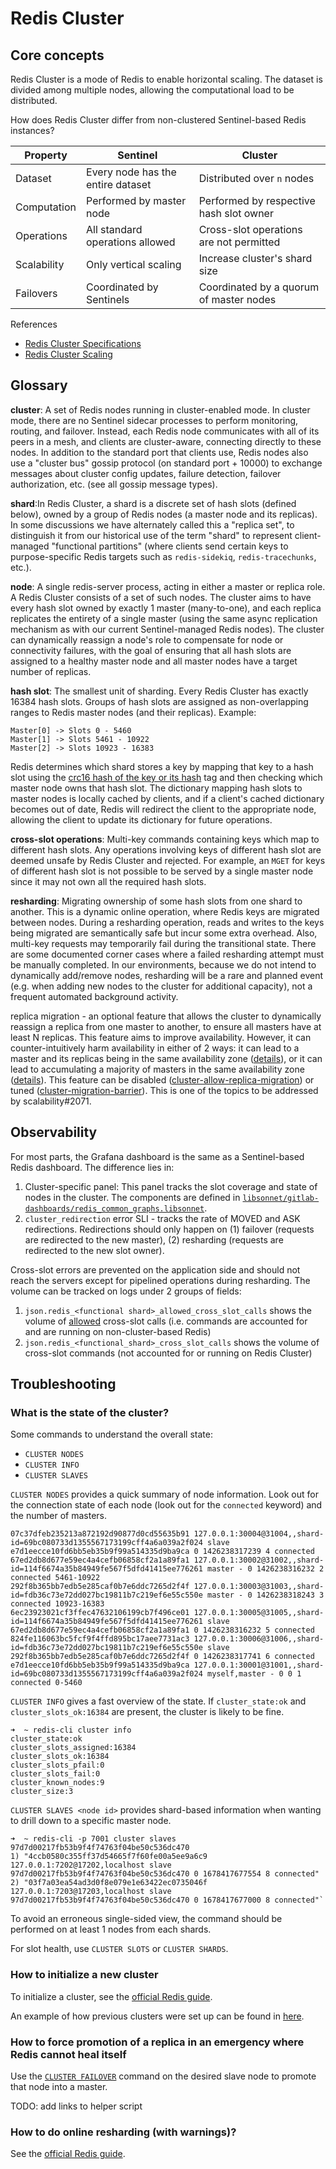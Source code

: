 # Redis Cluster

## Core concepts

Redis Cluster is a mode of Redis to enable horizontal scaling. The dataset is divided among multiple nodes, allowing the computational load to be distributed.

How does Redis Cluster differ from non-clustered Sentinel-based Redis instances?

| Property | Sentinel | Cluster |
| --------- | ------ | ------ |
| Dataset | Every node has the entire dataset | Distributed over `n` nodes |
| Computation | Performed by master node | Performed by respective hash slot owner |
| Operations | All standard operations allowed | Cross-slot operations are not permitted |
| Scalability | Only vertical scaling | Increase cluster's shard size |
| Failovers | Coordinated by Sentinels | Coordinated by a quorum of master nodes |

References

- [Redis Cluster Specifications](https://redis.io/docs/reference/cluster-spec/)
- [Redis Cluster Scaling](https://redis.io/docs/management/scaling/)

## Glossary

**cluster**: A set of Redis nodes running in cluster-enabled mode.  In cluster mode, there are no Sentinel sidecar processes to perform monitoring, routing, and failover.  Instead, each Redis node communicates with all of its peers in a mesh, and clients are cluster-aware, connecting directly to these nodes.  In addition to the standard port that clients use, Redis nodes also use a "cluster bus" gossip protocol (on standard port + 10000) to exchange messages about cluster config updates, failure detection, failover authorization, etc. (see all gossip message types).

**shard**:In Redis Cluster, a shard is a discrete set of hash slots (defined below), owned by a group of Redis nodes (a master node and its replicas).  In some discussions we have alternately called this a "replica set", to distinguish it from our historical use of the term "shard" to represent client-managed "functional partitions" (where clients send certain keys to purpose-specific Redis targets such as `redis-sidekiq`, `redis-tracechunks`, etc.).

**node**: A single redis-server process, acting in either a master or replica role.  A Redis Cluster consists of a set of such nodes.  The cluster aims to have every hash slot owned by exactly 1 master (many-to-one), and each replica replicates the entirety of a single master (using the same async replication mechanism as with our current Sentinel-managed Redis nodes).  The cluster can dynamically reassign a node's role to compensate for node or connectivity failures, with the goal of ensuring that all hash slots are assigned to a healthy master node and all master nodes have a target number of replicas.

**hash slot**: The smallest unit of sharding. Every Redis Cluster has exactly 16384 hash slots.  Groups of hash slots are assigned as non-overlapping ranges to Redis master nodes (and their replicas).  Example:

```
Master[0] -> Slots 0 - 5460
Master[1] -> Slots 5461 - 10922
Master[2] -> Slots 10923 - 16383
```

Redis determines which shard stores a key by mapping that key to a hash slot using the [crc16 hash of the key or its hash](https://github.com/redis/redis/blob/7.0.7/src/cluster.c#L927-L952) tag and then checking which master node owns that hash slot.  The dictionary mapping hash slots to master nodes is locally cached by clients, and if a client's cached dictionary becomes out of date, Redis will redirect the client to the appropriate node, allowing the client to update its dictionary for future operations.

**cross-slot operations**: Multi-key commands containing keys which map to different hash slots. Any operations involving keys of different hash slot are deemed unsafe by Redis Cluster and rejected. For example, an `MGET` for keys of different hash slot is not possible to be served by a single master node since it may not own all the required hash slots.

**resharding**:  Migrating ownership of some hash slots from one shard to another.  This is a dynamic online operation, where Redis keys are migrated between nodes.  During a resharding operation, reads and writes to the keys being migrated are semantically safe but incur some extra overhead.  Also, multi-key requests may temporarily fail during the transitional state.  There are some documented corner cases where a failed resharding attempt must be manually completed.  In our environments, because we do not intend to dynamically add/remove nodes, resharding will be a rare and planned event (e.g. when adding new nodes to the cluster for additional capacity), not a frequent automated background activity.

replica migration - an optional feature that allows the cluster to dynamically reassign a replica from one master to another, to ensure all masters have at least N replicas.  This feature aims to improve availability.  However, it can counter-intuitively harm availability in either of 2 ways: it can lead to a master and its replicas being in the same availability zone ([details](https://gitlab.com/gitlab-com/gl-infra/scalability/-/issues/1962#note_1140700451)), or it can lead to accumulating a majority of masters in the same availability zone ([details](https://gitlab.com/gitlab-com/gl-infra/scalability/-/issues/1962#note_1140436657)).  This feature can be disabled ([cluster-allow-replica-migration](https://github.com/redis/redis/blob/7.0.7/redis.conf#L1662-L1668)) or tuned ([cluster-migration-barrier](https://github.com/redis/redis/blob/7.0.7/redis.conf#L1642-L1660)).  This is one of the topics to be addressed by scalability#2071.

## Observability

For most parts, the Grafana dashboard is the same as a Sentinel-based Redis dashboard. The difference lies in:

1. Cluster-specific panel: This panel tracks the slot coverage and state of nodes in the cluster. The components are defined in [`libsonnet/gitlab-dashboards/redis_common_graphs.libsonnet`](https://gitlab.com/gitlab-com/runbooks/-/blob/ff4ff9dd29ee417a4a7d1940178c3085cc25730f/libsonnet/gitlab-dashboards/redis_common_graphs.libsonnet#L449).
2. `cluster_redirection` error SLI - tracks the rate of MOVED and ASK redirections. Redirections should only happen on (1) failover (requests are redirected to the new master), (2) resharding (requests are redirected to the new slot owner).

Cross-slot errors are prevented on the application side and should not reach the servers except for pipelined operations during resharding. The volume can be tracked on logs under 2 groups of fields:

1. `json.redis_<functional shard>_allowed_cross_slot_calls` shows the volume of [allowed](https://gitlab.com/gitlab-org/gitlab/-/blob/92312944bb8a827b5d00509a5d07d0fe8ee4955d/lib/gitlab/instrumentation/redis_cluster_validator.rb#L205) cross-slot calls (i.e. commands are accounted for and are running on non-cluster-based Redis)
2. `json.redis_<functional_shard>_cross_slot_calls` shows the volume of cross-slot commands (not accounted for or running on Redis Cluster)

## Troubleshooting

### What is the state of the cluster?

Some commands to understand the overall state:

- `CLUSTER NODES`
- `CLUSTER INFO`
- `CLUSTER SLAVES`

`CLUSTER NODES` provides a quick summary of node information. Look out for the connection state of each node (look out for the `connected` keyword) and the number of masters.

```
07c37dfeb235213a872192d90877d0cd55635b91 127.0.0.1:30004@31004,,shard-id=69bc080733d1355567173199cff4a6a039a2f024 slave e7d1eecce10fd6bb5eb35b9f99a514335d9ba9ca 0 1426238317239 4 connected
67ed2db8d677e59ec4a4cefb06858cf2a1a89fa1 127.0.0.1:30002@31002,,shard-id=114f6674a35b84949fe567f5dfd41415ee776261 master - 0 1426238316232 2 connected 5461-10922
292f8b365bb7edb5e285caf0b7e6ddc7265d2f4f 127.0.0.1:30003@31003,,shard-id=fdb36c73e72dd027bc19811b7c219ef6e55c550e master - 0 1426238318243 3 connected 10923-16383
6ec23923021cf3ffec47632106199cb7f496ce01 127.0.0.1:30005@31005,,shard-id=114f6674a35b84949fe567f5dfd41415ee776261 slave 67ed2db8d677e59ec4a4cefb06858cf2a1a89fa1 0 1426238316232 5 connected
824fe116063bc5fcf9f4ffd895bc17aee7731ac3 127.0.0.1:30006@31006,,shard-id=fdb36c73e72dd027bc19811b7c219ef6e55c550e slave 292f8b365bb7edb5e285caf0b7e6ddc7265d2f4f 0 1426238317741 6 connected
e7d1eecce10fd6bb5eb35b9f99a514335d9ba9ca 127.0.0.1:30001@31001,,shard-id=69bc080733d1355567173199cff4a6a039a2f024 myself,master - 0 0 1 connected 0-5460
```

`CLUSTER INFO` gives a fast overview of the state. If `cluster_state:ok` and `cluster_slots_ok:16384` are present, the cluster is likely to be fine.

```
➜  ~ redis-cli cluster info
cluster_state:ok
cluster_slots_assigned:16384
cluster_slots_ok:16384
cluster_slots_pfail:0
cluster_slots_fail:0
cluster_known_nodes:9
cluster_size:3
```

`CLUSTER SLAVES <node id>` provides shard-based information when wanting to drill down to a specific master node.

```
➜  ~ redis-cli -p 7001 cluster slaves 97d7d00217fb53b9f4f74763f04be50c536dc470
1) "4ccb0580c355ff37d54665f7f60fe00a5ee9a6c9 127.0.0.1:7202@17202,localhost slave 97d7d00217fb53b9f4f74763f04be50c536dc470 0 1678417677554 8 connected"
2) "03f7a03ea54ad3d0f8e079e1e63422ec0735046f 127.0.0.1:7203@17203,localhost slave 97d7d00217fb53b9f4f74763f04be50c536dc470 0 1678417677000 8 connected"`
```

To avoid an erroneous single-sided view, the command should be performed on at least 1 nodes from each shards.

For slot health, use `CLUSTER SLOTS` or `CLUSTER SHARDS`.

### How to initialize a new cluster

To initialize a cluster, see the [official Redis guide](https://redis.io/docs/management/scaling/#create-a-redis-cluster).

An example of how previous clusters were set up can be found in [here](https://gitlab.com/gitlab-com/gl-infra/scalability/-/issues/2210#note_1287069028).

### How to force promotion of a replica in an emergency where Redis cannot heal itself

Use the [`CLUSTER FAILOVER`](https://redis.io/commands/cluster-failover/) command on the desired slave node to promote that node into a master.

TODO: add links to helper script

### How to do online resharding (with warnings)?

See the [official Redis guide](https://redis.io/docs/management/scaling/#reshard-the-cluster).
